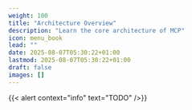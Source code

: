 ```yaml
---
weight: 100
title: "Architecture Overview"
description: "Learn the core architecture of MCP"
icon: menu_book
lead: ""
date: 2025-08-07T05:30:22+01:00
lastmod: 2025-08-07T05:30:22+01:00
draft: false
images: []
---
```


{{< alert context="info" text="TODO" />}}